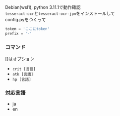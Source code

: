 Debian(wsl1), python 3.11.1で動作確認  
`tesseract-ocr`と`tesseract-ocr-jpn`をインストールして  
config.pyをつくって
```python
token = 'ここにtoken'
prefix = '-'
```

### コマンド
[]はオプション
- `crit [言語]`
- `atk [言語]`
- `hp [言語]`

### 対応言語
- ja
- en